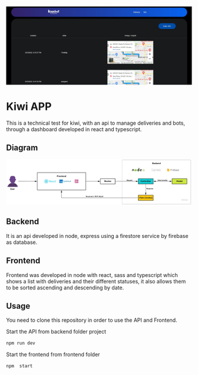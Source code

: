 ![App Screenshot](https://github.com/JulianMendezw/kiwi_app/blob/master/frontend/public/Screenshot_dashboard.jpg?raw=true)

# Kiwi APP

This is a technical test for kiwi, with an api to manage deliveries and bots, through a dashboard developed in react and typescript.

## Diagram

![App Screenshot](https://github.com/JulianMendezw/kiwi_app/blob/master/frontend/public/diagram.jpg?raw=true)


## Backend

It is an api developed in node, express using a firestore service by firebase as database.


## Frontend

Frontend was developed in node with react, sass and typescript which shows a list with deliveries and their different statuses, it also allows them to be sorted ascending and descending by date.


## Usage

You need to clone this repository in order to use the API and Frontend.


Start the API from backend folder project

```bash
npm run dev
```

Start the frontend from frontend folder

```bash
npm  start
